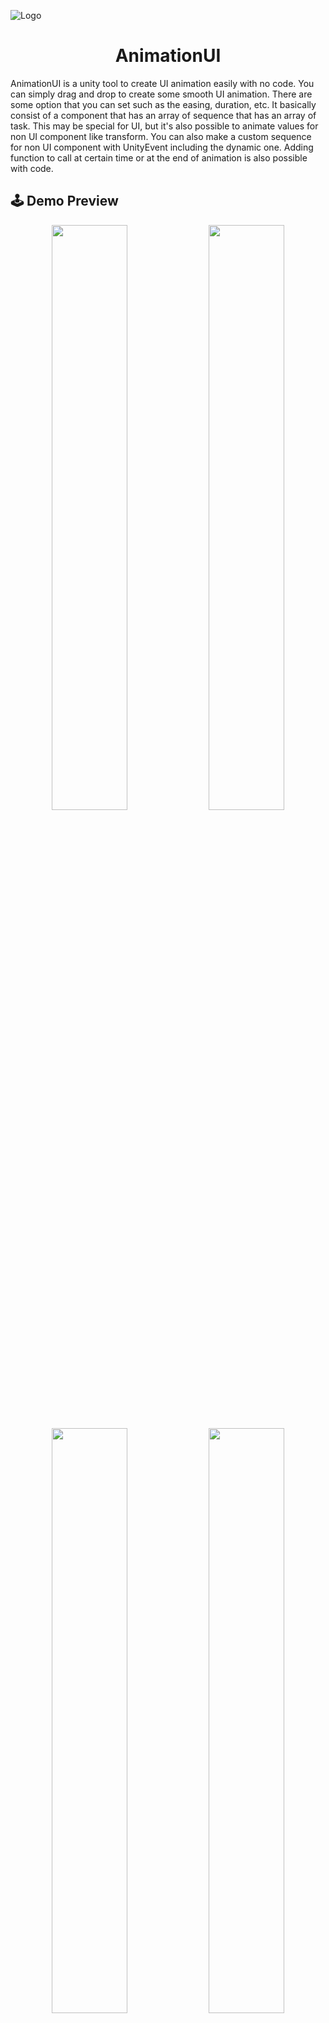 ![Logo](Images/AnimationUI.png)
<h1 align="center">AnimationUI</h1>

AnimationUI is a unity tool to create UI animation easily with no code. You can simply drag and drop to create some smooth UI animation. There are some option that you can set such as the easing, duration, etc. It basically consist of a component that has an array of sequence that has an array of task. This may be special for UI, but it's also possible to animate values for non UI component like transform. You can also make a custom sequence for non UI component with UnityEvent including the dynamic one. Adding function to call at certain time or at the end of animation is also possible with code.


## 🕹️ Demo Preview

<p align="center" width="100%">
    <img width="49%" src="./Images/PreviewAnimationUI.gif"> 
    <img width="49%" src="./Images/PreviewSettings.gif"> 
</p>
<p align="center" width="100%">
    <img width="49%" src="./Images/PreviewUpgrade.gif"> 
    <img width="49%" src="./Images/PreviewStart.gif"> 
</p>


## ✨ Features

- Sequence for Animating values of RectTransform, Image, Camera, CanvasGroup, Transform, and Dynamic UnityEvent.
- Sequence for instant method such as Set Active All Input, Play SFX, Wait before executing next sequence, Set Active GameObject, Loading scene, and UnityEvent
- Preview animation in edit mode with Progress bar both globally and in each sequence.
- Reorderable sequences.
- Addable function to call at the end of animation or at certain determined time.
- Public variables for every sequence.
- Custom ButtonUI as bonus.
- Demo.
- Others.


## 📘 Instruction

![Instruction 1](Images/1.gif)
- Right click -> UI -> Create AnimationUI, or you can just add the AnimationUI Component to a gameObject
- Choose the kind of sequence you want.
- If you choose animation, assign the kind of component you want to animate to the inspector of the AnimationUI component.
<br/>

![Instruction 2](Images/2.gif)
- It's recomended to to to lock the inspector so that animating the values is easier.
- You can capture the start values by clicking the set start button.
- You can also capture the end value by changing the value, then clicking the set end button.
<br/>

![Instruction 3](Images/3.gif)
- Drag the progress bar to see how would the animation look like.
- You can also play the animation in edit mode, but make sure the scene view is open or the animation might have some lag.
<br/>

![Instruction 4](Images/4.gif)
- Try looking at the demo for examples.
- There are also progress bars for eace sequence in the left side of the sequence
<br/>

![Instruction 5](Images/5.gif)
- Try comparing the upgrade menu and the settings menu of the demo.
- Notice that those settings position is always relative to the left side or the right side, but then it becomes relative to the middle of the screen.
- In the upgrade menu of the demo, there's also a similiar scenario with the settings menu.
- if you're not sure how to create this, you can always capture all variable with the set start or the set end button. One example is when you want to animate Rect Transform with Anchor Presets of stretch. just try enabling all variable and set everything, you might be able to produce a similiar result with the settings or upgrade menu in the demo.
<br/>

## 🔍 API Reference

Get the reference by

```csharp
AnimationUI _animationUI;
_animationUI.MyMethodName();
```

### 🔗 Syntax

| Method                            | Description                        |
|:--------                          | :------------------------------    |
|`Play()`                           | Play the animation |
|`PlayReversed()`                   | Play the animation but reversed. Usefull to go back from a certain menu quickly.|
|`AddFunctionAt(float time, delegate func)`| Add a function to be called at a certain time after the AnimationUI.Play() is called|
|`AddFunctionAtEnd(delegate func)`  |Add a function to be called at a certain time after the animation is finished |

Most of the variable in the Sequence class is modifiedable, so it's possible to change the values of `_animationUI.AnimationSequence[MyIndex].MyVariableName` on runtime.

### 📖 Examples

Play the animation, call `LoadSceneWithLoadingBar()` after animation finished.
```csharp
_animationUI.AddFunctionAtEnd(LoadSceneWithLoadingBar);
_animationUI.Play();
```

## 📃 Note
- There's a bonus component for ButtonUI
- There's also reverse sequence button usefull to go back from other menu.
- Make sure to press the preview start because you may accidentally do something like disabling all input
- Theres progress indicator individually in the left side of the sequences.
- Toggling PlayOnStart to true is usefull for transition to a new scene.
- Make sure the Singleton prefab exist in the resources folder. Don't move it outside.
- There's still no proper way to disable all input so if you also want to disable input other than mouse and touch, please modify line 124 of AnimationUI.cs
- readme to explain others category for custom button demos, etc.


## 📝 License
[MIT](https://choosealicense.com/licenses/mit/)


